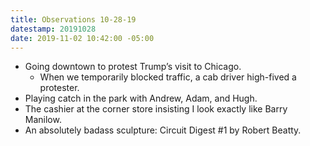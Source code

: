 ```yaml
---
title: Observations 10-28-19
datestamp: 20191028
date: 2019-11-02 10:42:00 -05:00
---
```


- Going downtown to protest Trump’s visit to Chicago.
	- When we temporarily blocked traffic, a cab driver high-fived a protester.
- Playing catch in the park with Andrew, Adam, and Hugh.
- The cashier at the corner store insisting I look exactly like Barry Manilow.
- An absolutely badass sculpture: Circuit Digest \#1 by Robert Beatty.
